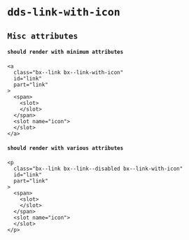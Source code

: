 # `dds-link-with-icon`

## `Misc attributes`

####   `should render with minimum attributes`

```
<a
  class="bx--link bx--link-with-icon"
  id="link"
  part="link"
>
  <span>
    <slot>
    </slot>
  </span>
  <slot name="icon">
  </slot>
</a>

```

####   `should render with various attributes`

```
<p
  class="bx--link bx--link--disabled bx--link-with-icon"
  id="link"
  part="link"
>
  <span>
    <slot>
    </slot>
  </span>
  <slot name="icon">
  </slot>
</p>

```

